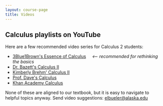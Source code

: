 ```yaml
---
layout: course-page
title: Videos
---
```


## Calculus playlists on YouTube

Here are a few recommended video series for Calculus 2 students:

  * [3Blue1Brown's Essence of Calculus](https://www.youtube.com/playlist?list=PLZHQObOWTQDMsr9K-rj53DwVRMYO3t5Yr) &nbsp; &nbsp; <i><-- recommended for rethinking the basics</i>
  * [Dr. Bazett's Calculus II](https://www.youtube.com/playlist?list=PLHXZ9OQGMqxc4ySKTIW19TLrT91Ik9M4n)
  * [Kimberly Brehm' Calculus II](https://www.youtube.com/playlist?list=PLl-gb0E4MII1OxI-BbNkEhuwPHcKxuPSg)
  * [Prof. Dave's Calculus](https://www.youtube.com/playlist?list=PLybg94GvOJ9ELZEe9s2NXTKr41Yedbw7M)
  * [Khan Academy Calculus](https://www.youtube.com/playlist?list=PL19E79A0638C8D449)

None of these are aligned to our textbook, but it is easy to navigate to helpful topics anyway.  Send video suggestions: [elbueler@alaska.edu](mailto:elbueler@alaska.edu)
